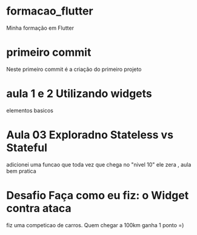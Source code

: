 # formacao_flutter
Minha formação em Flutter

# primeiro commit
Neste primeiro commit é a criação do primeiro projeto

# aula 1 e 2 Utilizando widgets
elementos basicos

# Aula 03 Exploradno Stateless vs Stateful
adicionei uma funcao que toda vez que chega no "nivel 10" ele zera , aula bem pratica

# Desafio Faça como eu fiz: o Widget contra ataca
fiz uma competicao de carros.
Quem chegar a 100km ganha 1 ponto =)